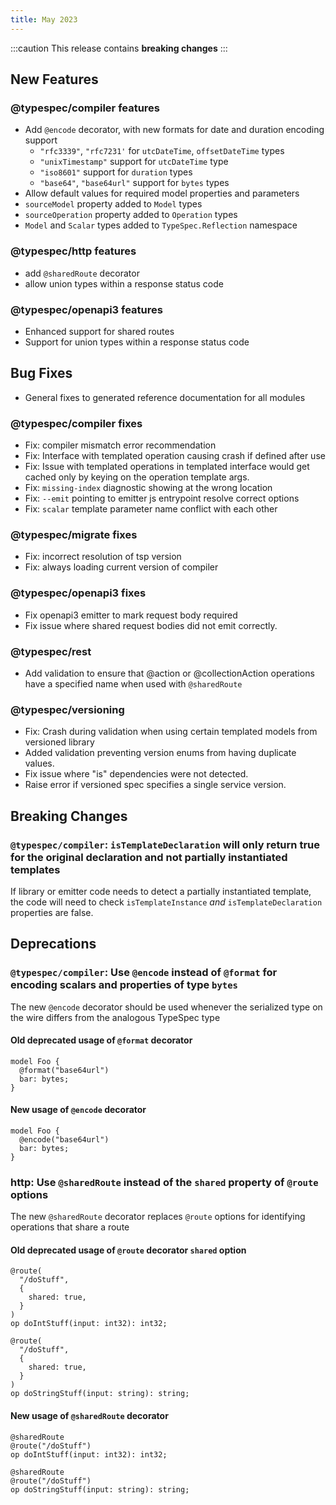 ```yaml
---
title: May 2023
---
```


:::caution
This release contains **breaking changes**
:::

## New Features

### @typespec/compiler features

- Add `@encode` decorator, with new formats for date and duration encoding support
  - `"rfc3339"`, `"rfc7231'` for `utcDateTime`, `offsetDateTime` types
  - `"unixTimestamp"` support for `utcDateTime` type
  - `"iso8601"` support for `duration` types
  - `"base64"`, `"base64url"` support for `bytes` types
- Allow default values for required model properties and parameters
- `sourceModel` property added to `Model` types
- `sourceOperation` property added to `Operation` types
- `Model` and `Scalar` types added to `TypeSpec.Reflection` namespace

### @typespec/http features

- add `@sharedRoute` decorator
- allow union types within a response status code

### @typespec/openapi3 features

- Enhanced support for shared routes
- Support for union types within a response status code

## Bug Fixes

- General fixes to generated reference documentation for all modules

### @typespec/compiler fixes

- Fix: compiler mismatch error recommendation
- Fix: Interface with templated operation causing crash if defined after use
- Fix: Issue with templated operations in templated interface would get cached only by keying on the operation template args.
- Fix: `missing-index` diagnostic showing at the wrong location
- Fix: `--emit` pointing to emitter js entrypoint resolve correct options
- Fix: `scalar` template parameter name conflict with each other

### @typespec/migrate fixes

- Fix: incorrect resolution of tsp version
- Fix: always loading current version of compiler

### @typespec/openapi3 fixes

- Fix openapi3 emitter to mark request body required
- Fix issue where shared request bodies did not emit correctly.

### @typespec/rest

- Add validation to ensure that @action or @collectionAction operations have a specified name when used with `@sharedRoute`

### @typespec/versioning

- Fix: Crash during validation when using certain templated models from versioned library
- Added validation preventing version enums from having duplicate values.
- Fix issue where "is" dependencies were not detected.
- Raise error if versioned spec specifies a single service version.

## Breaking Changes

### `@typespec/compiler`: `isTemplateDeclaration` will only return true for the original declaration and not partially instantiated templates

If library or emitter code needs to detect a partially instantiated template, the code will need to check `isTemplateInstance` _and_ `isTemplateDeclaration` properties are false.

## Deprecations

### `@typespec/compiler`: Use `@encode` instead of `@format` for encoding scalars and properties of type `bytes`

The new `@encode` decorator should be used whenever the serialized type on the wire differs from the analogous TypeSpec type

#### Old deprecated usage of `@format` decorator

```typespec
model Foo {
  @format("base64url")
  bar: bytes;
}
```

#### New usage of `@encode` decorator

```typespec
model Foo {
  @encode("base64url")
  bar: bytes;
}
```

### http: Use `@sharedRoute` instead of the `shared` property of `@route` options

The new `@sharedRoute` decorator replaces `@route` options for identifying operations that share a route

#### Old deprecated usage of `@route` decorator `shared` option

```typespec
@route(
  "/doStuff",
  {
    shared: true,
  }
)
op doIntStuff(input: int32): int32;

@route(
  "/doStuff",
  {
    shared: true,
  }
)
op doStringStuff(input: string): string;
```

#### New usage of `@sharedRoute` decorator

```typespec
@sharedRoute
@route("/doStuff")
op doIntStuff(input: int32): int32;

@sharedRoute
@route("/doStuff")
op doStringStuff(input: string): string;
```
